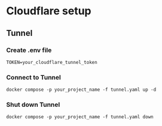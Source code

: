 # Cloudflare setup

## Tunnel

### Create .env file

```shell
TOKEN=your_cloudflare_tunnel_token
```

### Connect to Tunnel

```shell
docker compose -p your_project_name -f tunnel.yaml up -d
```

### Shut down Tunnel

```shell
docker compose -p your_project_name -f tunnel.yaml down
```
